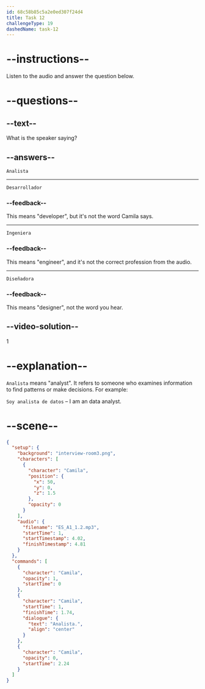 ```yaml
---
id: 68c58b85c5a2e0ed307f24d4
title: Task 12
challengeType: 19
dashedName: task-12
---
```

<!-- (Audio) Camila: Analista -->

# --instructions--

Listen to the audio and answer the question below.

# --questions--

## --text--

What is the speaker saying?

## --answers--

`Analista`

---

`Desarrollador`

### --feedback--

This means "developer", but it's not the word Camila says.

---

`Ingeniera`

### --feedback--

This means "engineer", and it's not the correct profession from the audio.

---

`Diseñadora`

### --feedback--

This means "designer", not the word you hear.

## --video-solution--

1

# --explanation--

`Analista` means "analyst". It refers to someone who examines information to find patterns or make decisions. For example: 

`Soy analista de datos` – I am an data analyst.

# --scene--

```json
{
  "setup": {
    "background": "interview-room3.png",
    "characters": [
      {
        "character": "Camila",
        "position": {
          "x": 50,
          "y": 0,
          "z": 1.5
        },
        "opacity": 0
      }
    ],
    "audio": {
      "filename": "ES_A1_1.2.mp3",
      "startTime": 1,
      "startTimestamp": 4.02,
      "finishTimestamp": 4.81
    }
  },
  "commands": [
    {
      "character": "Camila",
      "opacity": 1,
      "startTime": 0
    },
    {
      "character": "Camila",
      "startTime": 1,
      "finishTime": 1.74,
      "dialogue": {
        "text": "Analista.",
        "align": "center"
      }
    },
    {
      "character": "Camila",
      "opacity": 0,
      "startTime": 2.24
    }
  ]
}
```

